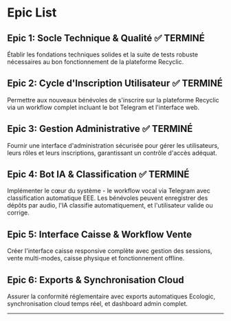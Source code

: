 # Epic List

## Epic 1: Socle Technique & Qualité ✅ TERMINÉ
Établir les fondations techniques solides et la suite de tests robuste nécessaires au bon fonctionnement de la plateforme Recyclic.

## Epic 2: Cycle d'Inscription Utilisateur ✅ TERMINÉ
Permettre aux nouveaux bénévoles de s'inscrire sur la plateforme Recyclic via un workflow complet incluant le bot Telegram et l'interface web.

## Epic 3: Gestion Administrative ✅ TERMINÉ
Fournir une interface d'administration sécurisée pour gérer les utilisateurs, leurs rôles et leurs inscriptions, garantissant un contrôle d'accès adéquat.

## Epic 4: Bot IA & Classification ✅ TERMINÉ
Implémenter le cœur du système - le workflow vocal via Telegram avec classification automatique EEE. Les bénévoles peuvent enregistrer des dépôts par audio, l'IA classifie automatiquement, et l'utilisateur valide ou corrige.

## Epic 5: Interface Caisse & Workflow Vente
Créer l'interface caisse responsive complète avec gestion des sessions, vente multi-modes, caisse physique et fonctionnement offline.

## Epic 6: Exports & Synchronisation Cloud
Assurer la conformité réglementaire avec exports automatiques Ecologic, synchronisation cloud temps réel, et dashboard admin complet.

---
